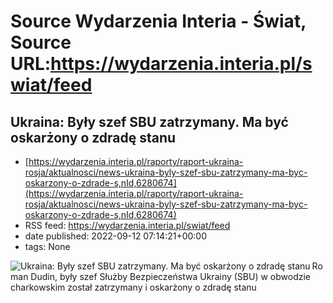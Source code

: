 # Source Wydarzenia Interia - Świat, Source URL:https://wydarzenia.interia.pl/swiat/feed

## Ukraina: Były szef SBU zatrzymany. Ma być oskarżony o zdradę stanu
 - [https://wydarzenia.interia.pl/raporty/raport-ukraina-rosja/aktualnosci/news-ukraina-byly-szef-sbu-zatrzymany-ma-byc-oskarzony-o-zdrade-s,nId,6280674](https://wydarzenia.interia.pl/raporty/raport-ukraina-rosja/aktualnosci/news-ukraina-byly-szef-sbu-zatrzymany-ma-byc-oskarzony-o-zdrade-s,nId,6280674)
 - RSS feed: https://wydarzenia.interia.pl/swiat/feed
 - date published: 2022-09-12 07:14:21+00:00
 - tags: None

<p><a href="https://wydarzenia.interia.pl/raporty/raport-ukraina-rosja/aktualnosci/news-ukraina-byly-szef-sbu-zatrzymany-ma-byc-oskarzony-o-zdrade-s,nId,6280674"><img align="left" alt="Ukraina: Były szef SBU zatrzymany. Ma być oskarżony o zdradę stanu " src="https://i.iplsc.com/ukraina-byly-szef-sbu-zatrzymany-ma-byc-oskarzony-o-zdrade-s/000G21XDB15OYS6F-C321.jpg" /></a>Roman Dudin, były szef Służby Bezpieczeństwa Ukrainy (SBU) w obwodzie charkowskim został zatrzymany i oskarżony o zdradę stanu 
